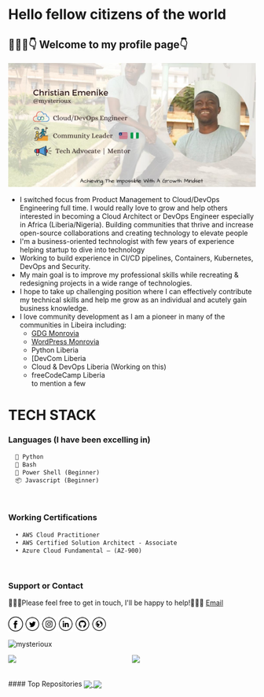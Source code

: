 <h1> Hello fellow citizens of the world</h1>
<h2> 💁🏻‍♂️👇 Welcome to my profile page👇</h2>
<img src="contain/echris.jpg"></h2>
<br/>

- I switched focus from Product Management to Cloud/DevOps Engineering full time. I would really love to grow and help others interested in becoming a Cloud Architect or DevOps Engineer especially in Africa (Liberia/Nigeria). Building communities that thrive and increase open-source collaborations and creating technology to elevate people
- I'm a business-oriented technologist with few years of experience helping startup to dive into technology
- Working to build experience in CI/CD pipelines, Containers, Kubernetes, DevOps and Security.
- My main goal is to improve my professional skills while recreating & redesigning projects in a wide range of technologies.
- I hope to take up challenging position where I can effectively contribute my technical skills and help me grow as an individual and acutely gain business knowledge.
- I love community development as I am a pioneer in many of the communities in Libeira including:
  * [GDG Monrovia](https://gdg.community.dev/gdg-monrovia)
  * [WordPress Monrovia](https://www.meetup.com/monrovia-wordpress-meetup/)
  * Python Liberia
  * [DevCom Liberia
  * Cloud & DevOps Liberia (Working on this)
  * freeCodeCamp Liberia<br />
  to mention a few

# TECH STACK
  ###  Languages (I have been excelling in)
  
      🐍 Python
      🤖 Bash
      🦾 Power Shell (Beginner)
      📦 Javascript (Beginner)
      
<br/>

### Working Certifications
      • AWS Cloud Practitioner
      • AWS Certified Solution Architect - Associate
      • Azure Cloud Fundamental – (AZ-900) 

<br/>

### Support or Contact

👨🏻‍💻Please feel free to get in touch, I'll be happy to help!💁🏻‍♂️ [Email](hello@ccemenike.me)

####

<a href="https://github.com/mysterioux" target="_blank"><img src="contain/fb.png" alt="Facebook" width="30"></a>
<a href="https://twitter.com/ccemenike" target="_blank"><img src="contain/tw.png" alt="Twitter" width="30"></a>
<a href="https://www.instagram.com/ccemenike/" target="_blank"><img src="contain/ig.png" alt="Instagram" width="30"></a>
<a href="https://www.linkedin.com/in/ccemenike/" target="_blank"><img src="contain/in.png" alt="LinkedIn" width="30"></a>
<a href="https://github.com/mysterioux" target="_blank"><img src="contain/git.png" alt="GitHub" width="30"></a>
<a href="https://ccemenike.me" target="_blank"><img src="contain/www.png" alt="Website" width="30"></a>

<p align="left"> <img src="https://komarev.com/ghpvc/?username=mysterioux&color=blueviolet" alt="mysterioux" /> </p>
<p align="left"><img width="50%" src="https://github-readme-stats.vercel.app/api?username=mysterioux&show_icons=true&theme=monokai&count_private=true" align="right"/> <p align="left"><img src="https://github-readme-stats.vercel.app/api/top-langs/?username=mysterioux&theme=merko&layout=compact&hide_langs_below=1" /></p>
<br>
#### Top Repositories

<a href="https://github.com/anuraghazra/github-readme-stats">
  <img align="center" src="https://github-readme-stats.vercel.app/api/pin/?username=anuraghazra&repo=github-readme-stats&theme=buefy" />
</a>
<a href="https://github.com/anuraghazra/anuraghazra.github.io">
  <img align="center" src="https://github-readme-stats.vercel.app/api/pin/?username=anuraghazra&repo=anuraghazra.github.io&theme=buefy" />
</a>

